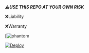 

***⚠️USE THIS REPO AT YOUR OWN RISK***


 ❌Liability



 ❌Warranty


 
 





[![phantom](https://telegra.ph/file/72b6a2032bd19642ff759.jpg)





[![Deploy](https://www.herokucdn.com/deploy/button.svg)](https://heroku.com/deploy?template=https://github.com/DONOFTELEGRAM/phantom.git)

